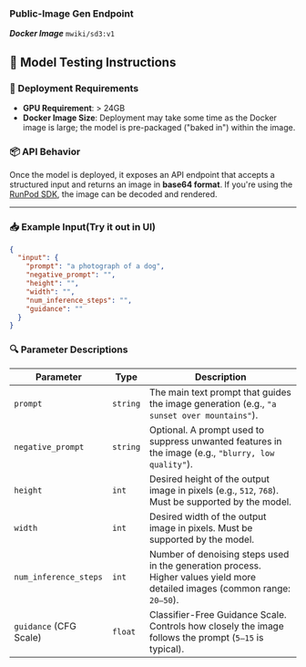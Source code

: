 ### Public-Image Gen Endpoint 

***Docker Image***
`mwiki/sd3:v1`

## 🧪 Model Testing Instructions

### 🚀 Deployment Requirements

- **GPU Requirement**: > 24GB
- **Docker Image Size**: Deployment may take some time as the Docker image is large; the model is pre-packaged ("baked in") within the image.

### 📦 API Behavior

Once the model is deployed, it exposes an API endpoint that accepts a structured input and returns an image in **base64 format**. If you're using the [RunPod SDK](https://github.com/runpod/runpod-python), the image can be decoded and rendered. 

---

### 📥 Example Input(Try it out in UI)

```json
{
  "input": {
    "prompt": "a photograph of a dog",
    "negative_prompt": "",
    "height": "",
    "width": "",
    "num_inference_steps": "",
    "guidance": ""
  }
}
```

### 🔍 Parameter Descriptions

| Parameter              | Type     | Description                                                                                       |
|------------------------|----------|---------------------------------------------------------------------------------------------------|
| `prompt`               | `string` | The main text prompt that guides the image generation (e.g., `"a sunset over mountains"`).        |
| `negative_prompt`      | `string` | Optional. A prompt used to suppress unwanted features in the image (e.g., `"blurry, low quality"`). |
| `height`               | `int`    | Desired height of the output image in pixels (e.g., `512`, `768`). Must be supported by the model. |
| `width`                | `int`    | Desired width of the output image in pixels. Must be supported by the model.                      |
| `num_inference_steps`  | `int`    | Number of denoising steps used in the generation process. Higher values yield more detailed images (common range: `20–50`). |
| `guidance` (CFG Scale) | `float`  | Classifier-Free Guidance Scale. Controls how closely the image follows the prompt (`5–15` is typical). |
